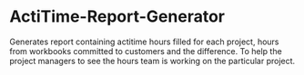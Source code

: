 # ActiTime-Report-Generator
Generates report containing actitime hours filled for each project, hours from workbooks committed to customers and the difference. To help the project managers to see the hours team is working on the particular project.
